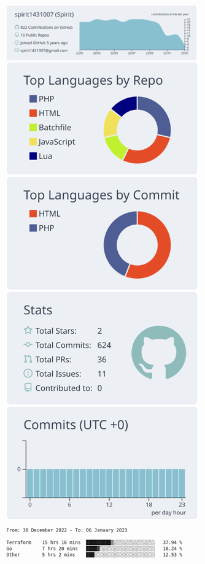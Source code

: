 [![](https://raw.githubusercontent.com/spirit1431007/spirit1431007/master/profile-summary-card-output/nord_bright/0-profile-details.svg)](https://git.io/spiritx)
[![](https://raw.githubusercontent.com/spirit1431007/spirit1431007/master/profile-summary-card-output/nord_bright/1-repos-per-language.svg)](https://git.io/spiritx) [![](https://raw.githubusercontent.com/spirit1431007/spirit1431007/master/profile-summary-card-output/nord_bright/2-most-commit-language.svg)](https://git.io/spiritx)
[![](https://raw.githubusercontent.com/spirit1431007/spirit1431007/master/profile-summary-card-output/nord_bright/3-stats.svg)](https://git.io/spiritx) [![](https://raw.githubusercontent.com/spirit1431007/spirit1431007/master/profile-summary-card-output/nord_bright/4-productive-time.svg)](https://git.io/spiritx)

<!--START_SECTION:waka-->

```text
From: 30 December 2022 - To: 06 January 2023

Terraform    15 hrs 16 mins  █████████▒░░░░░░░░░░░░░░░   37.94 %
Go           7 hrs 20 mins   ████▓░░░░░░░░░░░░░░░░░░░░   18.24 %
Other        5 hrs 2 mins    ███░░░░░░░░░░░░░░░░░░░░░░   12.53 %
```

<!--END_SECTION:waka-->
